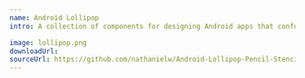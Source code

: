 ```yaml
---
name: Android Lollipop
intro: A collection of components for designing Android apps that conform to Google's Material Design guidelines.

image: lollipop.png
downloadUrl:
sourceUrl: https://github.com/nathanielw/Android-Lollipop-Pencil-Stencils
---
```

